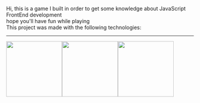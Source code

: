 Hi, this is a game I built in order to get some knowledge about JavaScript FrontEnd development<br/>
hope you'll have fun while playing <br/>
This project was made with the following technologies: <br/>
<hr>
<img height ="150" width="150" src="https://cdn.jsdelivr.net/gh/devicons/devicon/icons/html5/html5-original-wordmark.svg" /><img height ="150" width="150" src="https://cdn.jsdelivr.net/gh/devicons/devicon/icons/css3/css3-original-wordmark.svg" /><img height ="150" width="150" src="https://cdn.jsdelivr.net/gh/devicons/devicon/icons/javascript/javascript-original.svg" />
